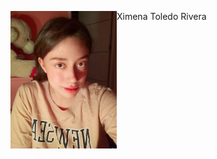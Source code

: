 <a href="url"><img src="https://github.com/XimeMael/RETO-1-MASTER/blob/main/IMAGES/XimeMael.png" align="left" height="220" width="170" ></a>
Ximena Toledo Rivera
